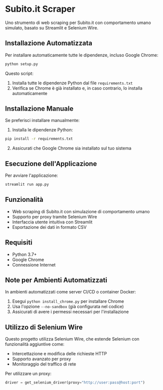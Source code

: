 # Subito.it Scraper

Uno strumento di web scraping per Subito.it con comportamento umano simulato, basato su Streamlit e Selenium Wire.

## Installazione Automatizzata

Per installare automaticamente tutte le dipendenze, incluso Google Chrome:

```bash
python setup.py
```

Questo script:
1. Installa tutte le dipendenze Python dal file `requirements.txt`
2. Verifica se Chrome è già installato e, in caso contrario, lo installa automaticamente

## Installazione Manuale

Se preferisci installare manualmente:

1. Installa le dipendenze Python:
```bash
pip install -r requirements.txt
```

2. Assicurati che Google Chrome sia installato sul tuo sistema

## Esecuzione dell'Applicazione

Per avviare l'applicazione:

```bash
streamlit run app.py
```

## Funzionalità

- Web scraping di Subito.it con simulazione di comportamento umano
- Supporto per proxy tramite Selenium Wire
- Interfaccia utente intuitiva con Streamlit
- Esportazione dei dati in formato CSV

## Requisiti

- Python 3.7+
- Google Chrome
- Connessione Internet

## Note per Ambienti Automatizzati

In ambienti automatizzati come server CI/CD o container Docker:

1. Esegui `python install_chrome.py` per installare Chrome
2. Usa l'opzione `--no-sandbox` (già configurata nel codice)
3. Assicurati di avere i permessi necessari per l'installazione

## Utilizzo di Selenium Wire

Questo progetto utilizza Selenium Wire, che estende Selenium con funzionalità aggiuntive come:

- Intercettazione e modifica delle richieste HTTP
- Supporto avanzato per proxy
- Monitoraggio del traffico di rete

Per utilizzare un proxy:

```python
driver = get_selenium_driver(proxy="http://user:pass@host:port")
```